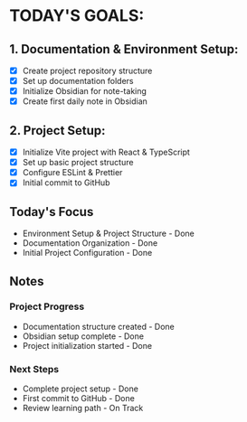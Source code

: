 
# TODAY'S GOALS:
## 1. Documentation & Environment Setup:
- [x] Create project repository structure
- [x] Set up documentation folders
- [X] Initialize Obsidian for note-taking
- [x] Create first daily note in Obsidian

## 2. Project Setup:
- [x] Initialize Vite project with React & TypeScript
- [x] Set up basic project structure
- [x] Configure ESLint & Prettier
- [x] Initial commit to GitHub

## Today's Focus
- Environment Setup & Project Structure - Done
- Documentation Organization - Done
- Initial Project Configuration - Done

## Notes
### Project Progress
- Documentation structure created - Done
- Obsidian setup complete - Done
- Project initialization started - Done

### Next Steps
- Complete project setup - Done
- First commit to GitHub  - Done
- Review learning path - On Track